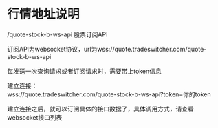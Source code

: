 # 行情地址说明

/quote-stock-b-ws-api 股票订阅API

订阅API为websocket协议，url为wss://quote.tradeswitcher.com/quote-stock-b-ws-api

每发送一次查询请求或者订阅请求时，需要带上token信息

建立连接：<br/>wss://quote.tradeswitcher.com/quote-stock-b-ws-api?token=你的token<br/>

建立连接之后，就可以订阅具体的接口数据了，具体调用方式，请查看websocket接口列表<br/>


